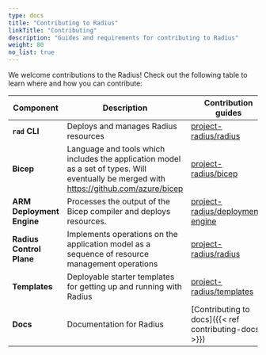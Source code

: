 ```yaml
---
type: docs
title: "Contributing to Radius"
linkTitle: "Contributing"
description: "Guides and requirements for contributing to Radius"
weight: 80
no_list: true
---
```


We welcome contributions to the Radius! Check  out  the following table to learn where and how you can contribute:

| Component | Description | Contribution guides |
|-----------|-------------|---------------------|
| **`rad` CLI** | Deploys and manages Radius resources | [project-radius/radius](https://github.com/project-radius/radius/blob/main/docs/contributing/contributing-code/contributing-code-cli/running-rad-cli.md) |
| **Bicep** | Language and tools which includes the application model as a set of types. Will eventually be merged with https://github.com/azure/bicep | [project-radius/bicep](https://github.com/project-radius/bicep/blob/radius-compiler/CONTRIBUTING.md) |
| **ARM Deployment Engine** | Processes the output of the Bicep compiler and deploys resources. | [project-radius/deployment-engine](https://github.com/project-radius/deployment-engine/blob/main/CONTRIBUTING.md) |
| **Radius Control Plane** | Implements operations on the application model as a sequence of resource management operations | [project-radius/radius](https://github.com/project-radius/radius/tree/main/docs/contributing/contributing-code) |
| **Templates** | Deployable starter templates for getting up and running with Radius | [project-radius/templates](https://github.com/project-radius/templates) |
| **Docs** | Documentation for Radius | [Contributing to docs]({{< ref contributing-docs >}}) |
